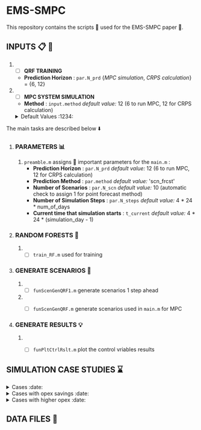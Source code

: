 # EMS-SMPC # 
 This repository contains the scripts :scroll: used for the EMS-SMPC paper :page_facing_up:.
 ## INPUTS :clipboard: :floppy_disk: ##
 1. - [ ]  __QRF TRAINING__
    * __Prediction Horizon__  : `par.N_prd`  {_MPC simulation_, _CRPS calculation_} = {6, 12}
 2. - [ ]  __MPC SYSTEM SIMULATION__  
    * __Method__  : `input.method`  _default value:_ 12 (6 to run MPC, 12 for CRPS calculation)

    <details>
     <summary> Default Values :1234:</summary>

     * `par.N_prd = 10`
     * `par.N_prd = 10`

   </details>
   



 The main tasks are described below :arrow_down:
 1. ### PARAMETERS :bar_chart: ###
    1. `preamble.m` assigns :paperclip: important parameters for the `main.m` : 
        * __Prediction Horizon__  : `par.N_prd`  _default value:_ 12 (6 to run MPC, 12 for CRPS calculation)
        * __Prediction Method__   : `par.method` _default value:_ 'scn_frcst'
        * __Number of Scenarios__ : `par.N_scn`  _default value:_ 10 (automatic check to assign 1 for point forecast method)
        * __Number of Simulation Steps__ : `par.N_steps`  _default value:_ 4 * 24 * num_of_days
        * __Current time that simulation starts__ : `t_current`  _default value:_ 4 * 24 * (simulation_day - 1)
       
 2. ### RANDOM FORESTS :deciduous_tree: ### 
    1. - [ ]  `train_RF.m` used for training 
    
 3. ### GENERATE SCENARIOS :crystal_ball: ###
    1. - [ ]  `funScenGenQRF1.m` generate scenarios 1 step ahead 
    2. - [ ]  `funScenGenQRF.m` generate scenarios used in  `main.m` for MPC


 4. ### GENERATE RESULTS :bulb: ###
    1. - [ ]  `funPltCtrlRslt.m` plot the control vriables results 


## SIMULATION CASE STUDIES :hourglass: ##

<details>
  <summary>Cases :date:</summary>
  
  * Day 100: 10 April
  * Day 104: 14 April
  * Day 105: 15 April
  * Day 107: 17 April
  * Day 109: 19 April

</details>

<details>
  <summary>Cases with opex savings :date:</summary>
  
  * Day 100: 10 April 
  * Day 107: 17 April
  * Day 112: 21 April
  * Day 118: 27 April
  * Day 126: 06 May
  * Day 226: 14 August
  * Day 237: 25 August
  * Day 61: 02 March
  * Day 166: 15 June

</details>

<details>
  <summary>Cases with higher opex :date:</summary>
  
  * Day 238:  
  * Day 301: 

</details>

## DATA FILES :open_file_folder: ##
